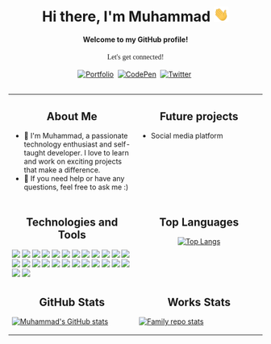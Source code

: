 <h1 align="center"><b> Hi there, I'm Muhammad <img src="https://raw.githubusercontent.com/ABSphreak/ABSphreak/master/gifs/Hi.gif" alt="Waving hand" width="30px"></b></h1>
<div align="center">
  <h4>Welcome to my GitHub profile!</h4>
  <div style="font-family: serif;">Let's get connected!</div>
  <br/>
  <a href="https://muhammad.truprox.com/"><img src="https://img.shields.io/badge/Truprox-orange?style=for-the-badge&logo=thingiverse&logoColor=white" alt="Portfolio" /></a>&nbsp;
  <a href="https://codepen.io/muhammadri3d"><img src="https://img.shields.io/badge/Codepen-000000?style=for-the-badge&logo=codepen&logoColor=white" alt="CodePen" /></a>&nbsp;
  <a href="https://twitter.com/truproxtech"><img src="https://img.shields.io/badge/Twitter-black?style=for-the-badge&logo=x&logoColor=white" alt="Twitter" /></a>&nbsp;
  <!-- <a href=""><img src="https://img.shields.io/badge/Hashnode-2962FF?style=for-the-badge&logo=hashnode&logoColor=white" alt="Hashnode" /></a>&nbsp; -->
</div>  

<br />

<table>
<tr>
<td valign="top" width="50%">

  <h2 align="center">About Me</h2>  
  
  - 🤵 I'm Muhammad, a passionate technology enthusiast and self-taught developer. I love to learn and work on exciting projects that make a difference.
  - 💬 If you need help or have any questions, feel free to ask me :)

</td>
<td valign="top" width="50%">

  <h2 align="center">Future projects</h2>
  
  - Social media platform
  
</td>
</tr>

<tr>
<td valign="top" width="50%">

  <h2 align="center">Technologies and Tools</h2>
    
  <img src="https://img.shields.io/badge/-HTML5-E34F26?style=for-the-badge&logo=html5&logoColor=white" />
  <img src="https://img.shields.io/badge/-CSS3-1572B6?style=for-the-badge&logo=css3&logoColor=white" />
  <img src="https://img.shields.io/badge/-JavaScript-F7DF1E?style=for-the-badge&logo=javascript&logoColor=black" />
  <img src="https://img.shields.io/badge/-nodejs-darkgreen?style=for-the-badge&logo=node.js&logoColor=white" />
  <img src="https://img.shields.io/badge/-React-282c34?style=for-the-badge&logo=react&logoColor=70fcff" />
  <img src="https://img.shields.io/badge/-Pyhon-blue?style=for-the-badge&logo=Python&logoColor=white" />
  <img src="https://img.shields.io/badge/-Flask-grey?style=for-the-badge&logo=Flask&logoColor=61DAFB" />
  <img src="https://img.shields.io/badge/-java-4387cb?style=for-the-badge&logo=openjdk&logoColor=white" />
  <img src="https://img.shields.io/badge/-php-8589c8?style=for-the-badge&logo=php&logoColor=white" />
  <img src="https://img.shields.io/badge/-C/C++-%230361aa.svg?style=for-the-badge&logo=C&logoColor=white" />
  <img src="https://img.shields.io/badge/-Asmbelly-blue?style=for-the-badge&logo=archlinux&logoColor=white" />
  <img src="https://img.shields.io/badge/-Android-%2302CC20.svg?style=for-the-badge&logo=android&logoColor=white" />
  <img src="https://img.shields.io/badge/-Android Studio-%2302CC20.svg?style=for-the-badge&logo=androidstudio&logoColor=white" />
  <img src="https://img.shields.io/badge/-flutter-%23ffffff.svg?style=for-the-badge&logo=flutter&logoColor=blue" />
  <img src="https://img.shields.io/badge/-SQLite-%23153e5c.svg?style=for-the-badge&logo=sqlite&logoColor=white" />
  <img src="https://img.shields.io/badge/-MySQL-%23ffa200.svg?style=for-the-badge&logo=mysql&logoColor=auto" />
  <img src="https://img.shields.io/badge/-Firebase-%23fafafa.svg?style=for-the-badge&logo=firebase&logoColor=auto" />
  <img src="https://img.shields.io/badge/-MongoDB-%2314a359.svg?style=for-the-badge&logo=mongodb&logoColor=white" />
  
  <img src="https://img.shields.io/badge/-xampp-orange?style=for-the-badge&logo=xampp&logoColor=white" />
  <img src="https://img.shields.io/badge/-VSCode-007ACC?style=for-the-badge&logo=visual-studio-code&logoColor=white" />
  <img src="https://img.shields.io/badge/-Git-F05032?style=for-the-badge&logo=git&logoColor=white" /> 
  <img src="https://img.shields.io/badge/-GitHub-%23121011.svg?style=for-the-badge&logo=github&logoColor=white" />
  <img src="https://img.shields.io/badge/-Canva-%2300C4CC.svg?style=for-the-badge&logo=Canva&logoColor=white" />
  <img src="https://img.shields.io/badge/-Adobe-%23ff0000.svg?style=for-the-badge&logo=adobe&logoColor=white" />
  <img src="https://img.shields.io/badge/-Linux-%23000000.svg?style=for-the-badge&logo=linux&logoColor=white" />
  <img src="https://img.shields.io/badge/-Cloud-%23F38020.svg?style=for-the-badge&logo=cloudflare&logoColor=white" />
  
</td>
<td valign="top" width="50%">

  <h2 align="center">Top Languages</h2>
<div align="center">
  
[![Top Langs](https://github-readme-stats.vercel.app/api/top-langs/?username=muhammadriy3d&layout=donut&theme=radical)](https://github.com/muhammadriy3d/)
  
</div>
  <!-- <img src="https://github-readme-stats.vercel.app/api/top-langs/?username=muhammadriy3d&layout=compact&theme=radical" width="500" /> -->
  
</td>
</tr>

<tr width="100%" >
  
  <td valign="top" width="50%">

  <h2 align="center">GitHub Stats</h2>
  
  <!--  <img src="https://github-readme-stats.vercel.app/api?username=muhammadriy3d&layout=compat&show_icons=true&theme=radical" alt="stats" /> -->
  
  [![Muhammad's GitHub stats](https://github-readme-stats.vercel.app/api?username=muhammadriy3d&layout=compat&show_icons=true&theme=radical&prs&show=reviews,discussions_started,discussions_answered)](https://github.com/muhammadriy3d)
  
</td>

  <td width="50%">

  <h2 align="center">Works Stats</h2>

  [![Family repo stats](https://github-readme-stats.vercel.app/api/pin?username=muhammadriy3d&repo=full-stack-dev-journey)](https://github.com/muhammadriy3d/full-stack-dev-journey)  

</td>
<!--  <td valign="top" width="50%"> 
    <h2 align="center">Most used Languages</h2> 

  <div align="center">

</div>
</td> -->
</tr>
  
</table>
